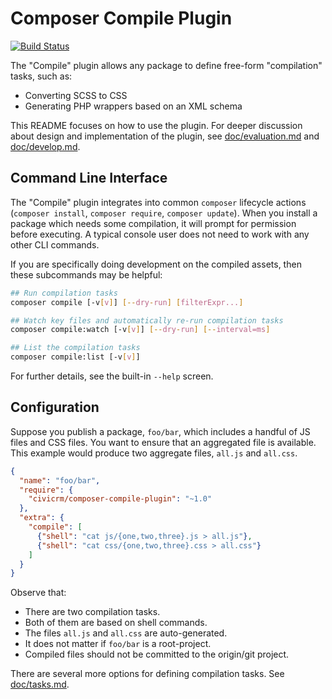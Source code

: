 # Composer Compile Plugin

[![Build Status](https://travis-ci.com/civicrm/composer-compile-plugin.svg?branch=master)](https://travis-ci.com/civicrm/composer-compile-plugin)

The "Compile" plugin allows any package to define free-form "compilation" tasks, such as:

* Converting SCSS to CSS
* Generating PHP wrappers based on an XML schema

This README focuses on how to use the plugin.  For deeper discussion about design and implementation of the plugin, see
[doc/evaluation.md](doc/evaluation.md) and [doc/develop.md](doc/develop.md).

## Command Line Interface

The "Compile" plugin integrates into common `composer` lifecycle actions (`composer install`, `composer require`,
`composer update`).  When you install a package which needs some compilation, it will prompt for permission before
executing.  A typical console user does not need to work with any other CLI commands.

If you are specifically doing development on the compiled assets, then these subcommands may be helpful:

```bash
## Run compilation tasks
composer compile [-v[v]] [--dry-run] [filterExpr...]

## Watch key files and automatically re-run compilation tasks
composer compile:watch [-v[v]] [--dry-run] [--interval=ms]

## List the compilation tasks
composer compile:list [-v[v]]
```

For further details, see the built-in `--help` screen.

## Configuration

Suppose you publish a package, `foo/bar`, which includes a handful of JS files and CSS files. You want to ensure that
an aggregated file is available. This example would produce two aggregate files, `all.js` and `all.css`.

```json
{
  "name": "foo/bar",
  "require": {
    "civicrm/composer-compile-plugin": "~1.0"
  },
  "extra": {
    "compile": [
      {"shell": "cat js/{one,two,three}.js > all.js"},
      {"shell": "cat css/{one,two,three}.css > all.css"}
    ]
  }
}
```

Observe that:

* There are two compilation tasks.
* Both of them are based on shell commands.
* The files `all.js` and `all.css` are auto-generated.
* It does not matter if `foo/bar` is a root-project.
* Compiled files should not be committed to the origin/git project.

<!--
For the next example, we seek to build a custom variant of Bootstrap.

```json
{
  "name": "foo/bar",
  "require": {
    "civicrm/composer-compile-plugin": "~1.0",
    "scssphp/scssphp": "~1.2",
    "twbs/bootstrap": "~4.5.2"
  },
  "autoload": {
    "psr-4": {
      "MyTheme\\": "src/"
    }
  },
  "extra": {
    "compile": [
      {
        "title": "Compile <comment>*.css</comment => <comment>*.scss</comment>"
        "callback": "\MyTheme\Compile::compileCss",
        "watch": ["scss/*"]
      }
    ]
  }
}
```
-->

There are several more options for defining compilation tasks. See [doc/tasks.md](doc/tasks.md).
